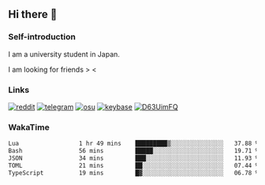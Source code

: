 ## Hi there 👋

### Self-introduction
I am a university student in Japan.

I am looking for friends > <

### Links
[![reddit](https://img.shields.io/badge/-9ZwXtPUY-f59a78.svg?logo=reddit&style=for-the-badge)](https://www.reddit.com/user/9ZwXtPUY)
[![telegram](https://img.shields.io/badge/-HDHNLGX-8bd7fc.svg?logo=telegram&style=for-the-badge)](https://telegram.me/HDHNLGX)
[![osu](https://img.shields.io/badge/-UC9HUTM3-ffadce.svg?logo=osu&style=for-the-badge)](https://osu.ppy.sh/users/36358832)
[![keybase](https://img.shields.io/badge/-LRUTXV7X-add4ff.svg?logo=keybase&style=for-the-badge)](https://keybase.io/lrutxv7x)
[![D63UimFQ](https://img.shields.io/badge/-D63UimFQ-363a45.svg?logo=x&style=for-the-badge)](https://x.com/D63UimFQ)


### WakaTime
<!--START_SECTION:waka-->

```txt
Lua                 1 hr 49 mins    █████████▒░░░░░░░░░░░░░░░   37.88 %
Bash                56 mins         █████░░░░░░░░░░░░░░░░░░░░   19.71 %
JSON                34 mins         ███░░░░░░░░░░░░░░░░░░░░░░   11.93 %
TOML                21 mins         ██░░░░░░░░░░░░░░░░░░░░░░░   07.44 %
TypeScript          19 mins         █▓░░░░░░░░░░░░░░░░░░░░░░░   06.78 %
```

<!--END_SECTION:waka-->

